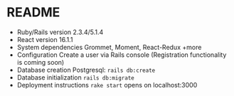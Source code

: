 # README

* Ruby/Rails version
    2.3.4/5.1.4
* React version
    16.1.1
* System dependencies
    Grommet, Moment, React-Redux +more
* Configuration
    Create a user via Rails console (Registration functionality is coming soon)
* Database creation
    Postgresql: `rails db:create`
* Database initialization
    `rails db:migrate`
* Deployment instructions
    `rake start` opens on localhost:3000



